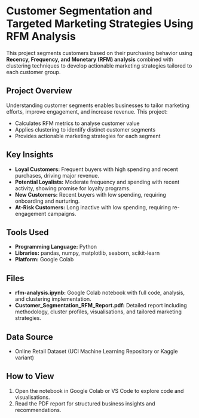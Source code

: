 # Customer Segmentation and Targeted Marketing Strategies Using RFM Analysis

This project segments customers based on their purchasing behavior using **Recency, Frequency, and Monetary (RFM) analysis** combined with clustering techniques to develop actionable marketing strategies tailored to each customer group.

## Project Overview

Understanding customer segments enables businesses to tailor marketing efforts, improve engagement, and increase revenue. This project:

- Calculates RFM metrics to analyse customer value
- Applies clustering to identify distinct customer segments
- Provides actionable marketing strategies for each segment

## Key Insights

- **Loyal Customers:** Frequent buyers with high spending and recent purchases, driving major revenue.
- **Potential Loyalists:** Moderate frequency and spending with recent activity, showing promise for loyalty programs.
- **New Customers:** Recent buyers with low spending, requiring onboarding and nurturing.
- **At-Risk Customers:** Long inactive with low spending, requiring re-engagement campaigns.

## Tools Used

- **Programming Language:** Python  
- **Libraries:** pandas, numpy, matplotlib, seaborn, scikit-learn  
- **Platform:** Google Colab

## Files

- **rfm-analysis.ipynb:** Google Colab notebook with full code, analysis, and clustering implementation.
- **Customer_Segmentation_RFM_Report.pdf:** Detailed report including methodology, cluster profiles, visualisations, and tailored marketing strategies.

## Data Source

- Online Retail Dataset (UCI Machine Learning Repository or Kaggle variant)

## How to View

1. Open the notebook in Google Colab or VS Code to explore code and visualisations.
2. Read the PDF report for structured business insights and recommendations.
